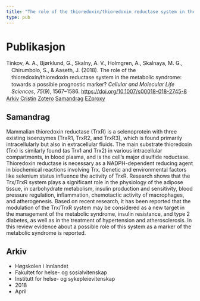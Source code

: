 ```yaml
---
title: "The role of the thioredoxin/thioredoxin reductase system in the metabolic syndrome: towards a possible prognostic marker?"
type: pub
---
```

<h1>Publikasjon</h1>
<article id="csl-bib-container-LVC4Y27M" class="csl-bib-container">
  <div class="csl-bib-body" style="line-height: 1.35; padding-left: 1em; text-indent:-1em;">
  <div class="csl-entry">Tinkov, A. A., Bj&#xF8;rklund, G., Skalny, A. V., Holmgren, A., Skalnaya, M. G., Chirumbolo, S., &amp; Aaseth, J. (2018). The role of the thioredoxin/thioredoxin reductase system in the metabolic syndrome: towards a possible prognostic marker? <i>Cellular and Molecular Life Sciences</i>, <i>75</i>(9), 1567&#x2013;1586. <a href="https://doi.org/10.1007/s00018-018-2745-8">https://doi.org/10.1007/s00018-018-2745-8</a></div>
</div>
  <div class="csl-bib-buttons">
    <a href="#taxonomy-article-LVC4Y27M" class="csl-bib-button">Arkiv</a>
    <a href="https://app.cristin.no/results/show.jsf?id=1581022" alt="Cristin URL" class="csl-bib-button">Cristin</a>
    <a href="http://zotero.org/groups/5022929/items/LVC4Y27M" alt="Zotero URL" class="csl-bib-button">Zotero</a>
    <a href="#abstract-article-LVC4Y27M" class="csl-bib-button">Samandrag</a>
    <a href="http://ezproxy.inn.no/login?url=https://doi.org/10.1007/s00018-018-2745-8" class="csl-bib-button">EZproxy</a>
  </div>
  <div id="csl-bib-meta-container-LVC4Y27M"></div>
</article>
<div id="csl-bib-meta-LVC4Y27M" class="csl-bib-meta">
  <article id="abstract-article-LVC4Y27M" class="abstract-article">
    <h1>Samandrag</h1>
    Mammalian thioredoxin reductase (TrxR) is a selenoprotein with three existing isoenzymes (TrxR1, TrxR2, and TrxR3), which is found primarily intracellularly but also in extracellular fluids. The main substrate thioredoxin (Trx) is similarly found (as Trx1 and Trx2) in various intracellular compartments, in blood plasma, and is the cell’s major disulfide reductase. Thioredoxin reductase is necessary as a NADPH-dependent reducing agent in biochemical reactions involving Trx. Genetic and environmental factors like selenium status influence the activity of TrxR. Research shows that the Trx/TrxR system plays a significant role in the physiology of the adipose tissue, in carbohydrate metabolism, insulin production and sensitivity, blood pressure regulation, inflammation, chemotactic activity of macrophages, and atherogenesis. Based on recent research, it has been reported that the modulation of the Trx/TrxR system may be considered as a new target in the management of the metabolic syndrome, insulin resistance, and type 2 diabetes, as well as in the treatment of hypertension and atherosclerosis. In this review evidence about a possible role of this system as a marker of the metabolic syndrome is reported.
  </article>
  <article id="taxonomy-article-LVC4Y27M" class="taxonomy-article">
    <h1>Arkiv</h1>
    <ul>
      <li>Høgskolen i Innlandet</li>
      <li>Fakultet for helse- og sosialvitenskap</li>
      <li>Institutt for helse- og sykepleievitenskap</li>
      <li>2018</li>
      <li>April</li>
    </ul>
  </article>
</div>
